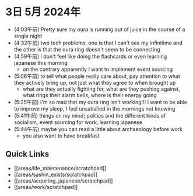 # 3日 5月 2024年
- (4:03午前) Pretty sure my oura is running out of juice in the course of a single night
- (4:32午前) two tech problems, one is that I can't see my infinitime and the other is that the oura ring doesn't seem to be connecting
- (4:59午前) I don't feel like doing the flashcards or even learning japanese this morning
  - on the contrary apparently I want to implement event sourcing
- (5:06午前) to tell what people really care about, pay attention to what they actively bring up, not just what they agree to when brought up
  - what are they actually fighting for, what are they pushing against, what rings their alarm bells, where is their energy going
- (5:25午前) I'm so mad that my oura ring isn't working!!! I want to be able to improve my sleep, I feel unsatisfied in the mornings not knowing
- (5:41午前) things on my mind; politics and the different kinds of socialism, event sourcing for work, learning japanese
- (5:44午前) maybe you can read a little about archaeology before work
  - you also want to have breakfast






 



## Quick Links
- [[areas/life_maintenance/scratchpad]]
- [[areas/sashin_exists/scratchpad]]
- [[areas/acquiring_japanese/scratchpad]]
- [[areas/work/scratchpad]]
